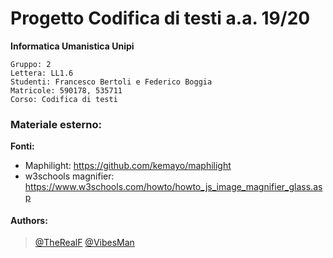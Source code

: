 # Progetto Codifica di testi a.a. 19/20
**Informatica Umanistica Unipi**

    Gruppo: 2
    Lettera: LL1.6
    Studenti: Francesco Bertoli e Federico Boggia
    Matricole: 590178, 535711
    Corso: Codifica di testi

### Materiale esterno:

**Fonti:**
 
* Maphilight: https://github.com/kemayo/maphilight
* w3schools magnifier: https://www.w3schools.com/howto/howto_js_image_magnifier_glass.asp

#### Authors:
> [@TheRealF](https://github.com/TheRealF)
> [@VibesMan](https://github.com/VibesMan)
